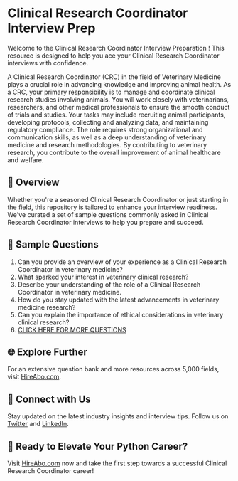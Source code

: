 # Clinical Research Coordinator Interview Prep

Welcome to the Clinical Research Coordinator Interview Preparation ! This resource is designed to help you ace your Clinical Research Coordinator interviews with confidence.

A Clinical Research Coordinator (CRC) in the field of Veterinary Medicine plays a crucial role in advancing knowledge and improving animal health. As a CRC, your primary responsibility is to manage and coordinate clinical research studies involving animals. You will work closely with veterinarians, researchers, and other medical professionals to ensure the smooth conduct of trials and studies. Your tasks may include recruiting animal participants, developing protocols, collecting and analyzing data, and maintaining regulatory compliance. The role requires strong organizational and communication skills, as well as a deep understanding of veterinary medicine and research methodologies. By contributing to veterinary research, you contribute to the overall improvement of animal healthcare and welfare.

## 🚀 Overview

Whether you're a seasoned Clinical Research Coordinator or just starting in the field, this repository is tailored to enhance your interview readiness. We've curated a set of sample questions commonly asked in Clinical Research Coordinator interviews to help you prepare and succeed.

## 📝 Sample Questions

1. Can you provide an overview of your experience as a Clinical Research Coordinator in veterinary medicine?
2. What sparked your interest in veterinary clinical research?
3. Describe your understanding of the role of a Clinical Research Coordinator in veterinary medicine.
4. How do you stay updated with the latest advancements in veterinary medicine research?
5. Can you explain the importance of ethical considerations in veterinary clinical research?
6. [CLICK HERE FOR MORE QUESTIONS](https://hireabo.com/job/24_2_31/Clinical%20Research%20Coordinator)

## 🌐 Explore Further

For an extensive question bank and more resources across 5,000 fields, visit [HireAbo.com](https://www.hireabo.com).

## 📱 Connect with Us

Stay updated on the latest industry insights and interview tips. Follow us on [Twitter](https://twitter.com/hireabo) and [LinkedIn](https://www.linkedin.com/in/hire-abo-3609972a8/).

## 🚀 Ready to Elevate Your Python Career?

Visit [HireAbo.com](https://www.hireabo.com) now and take the first step towards a successful Clinical Research Coordinator career!